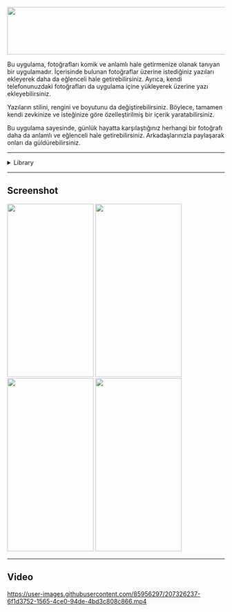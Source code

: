 <p align="center" >
<img width="1000" height="110" src="https://user-images.githubusercontent.com/85956297/207326834-6b0f8698-0485-499b-926a-70ab03e25d4c.png">
</p>


Bu uygulama, fotoğrafları komik ve anlamlı hale getirmenize olanak tanıyan bir uygulamadır. İçerisinde bulunan fotoğraflar üzerine istediğiniz yazıları ekleyerek daha da eğlenceli hale getirebilirsiniz. Ayrıca, kendi telefonunuzdaki fotoğrafları da uygulama içine yükleyerek üzerine yazı ekleyebilirsiniz.

Yazıların stilini, rengini ve boyutunu da değiştirebilirsiniz. Böylece, tamamen kendi zevkinize ve isteğinize göre özelleştirilmiş bir içerik yaratabilirsiniz.

Bu uygulama sayesinde, günlük hayatta karşılaştığınız herhangi bir fotoğrafı daha da anlamlı ve eğlenceli hale getirebilirsiniz. Arkadaşlarınızla paylaşarak onları da güldürebilirsiniz.

---

<details>
<summary>Library</summary>

- react-navigation
- @react-navigation/native-stack
- @react-native-camera-roll/camera-roll
- @shopify/flash-list
- axios
- react-native-dropdown-picker
- react-native-image-picker
- react-native-linear-gradient
- react-native-vector-icons
- react-native-view-shot

</details>

---

## Screenshot
<p>
  <img width="200" height="400" src="https://user-images.githubusercontent.com/85956297/207325898-12de71c1-5f98-4360-a513-ef106e4089e9.png">
  <img width="200" height="400" src="https://user-images.githubusercontent.com/85956297/207326008-f3155f02-b546-4dc0-8656-e9e3e2e94453.png">
  <img width="200" height="400" src="https://user-images.githubusercontent.com/85956297/207325957-b7a431cf-f010-4941-b0dd-98a459c1cf3a.png">
  <img width="200" height="400" src="https://user-images.githubusercontent.com/85956297/207326043-2a538f20-ea6d-4eb5-b6db-d28136e3ca1f.png">
</p>

---

## Video 

https://user-images.githubusercontent.com/85956297/207326237-6f1d3752-1565-4ce0-94de-4bd3c808c866.mp4
